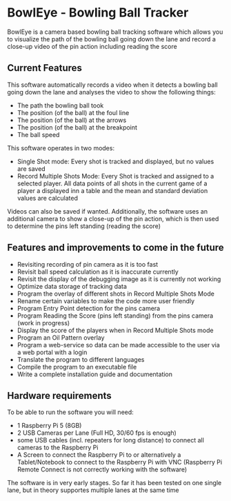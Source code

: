 # BowlEye - Bowling Ball Tracker
BowlEye is a camera based bowling ball tracking software which allows you to visualize the path of the bowling ball going down the lane and record a close-up video of the pin action including reading the score

## Current Features
This software automatically records a video when it detects a bowling ball going down the lane and analyses the video to show the following things:
- The path the bowling ball took
- The position (of the ball) at the foul line
- The position (of the ball) at the arrows
- The position (of the ball) at the breakpoint
- The ball speed

This software operates in two modes:
- Single Shot mode: Every shot is tracked and displayed, but no values are saved
- Record Multiple Shots Mode: Every Shot is tracked and assigned to a selected player. All data points of all shots in the current game of a player a displayed inn a table and the mean and standard deviation values are calculated

Videos can also be saved if wanted.
Additionally, the software uses an additional camera to show a close-up of the pin action, which is then used to determine the pins left standing (reading the score)

## Features and improvements to come in the future
- Revisiting recording of pin camera as it is too fast
- Revisit ball speed calculation as it is inaccurate currently
- Revisit the display of the debugging image as it is currently not working
- Optimize data storage of tracking data
- Program the overlay of different shots in Record Multiple Shots Mode
- Rename certain variables to make the code more user friendly
- Program Entry Point detection for the pins camera
- Program Reading the Score (pins left standing) from the pins camera (work in progress)
- Display the score of the players when in Record Multiple Shots mode
- Program an Oil Pattern overlay
- Program a web-service so data can be made accessible to the user via a web portal with a login
- Translate the program to different languages
- Compile the program to an executable file
- Write a complete installation guide and documentation

## Hardware requirements
To be able to run the software you will need:
- 1 Raspberry Pi 5 (8GB)
- 2 USB Cameras per Lane (Full HD, 30/60 fps is enough)
- some USB cables (incl. repeaters for long distance) to connect all cameras to the Raspberry Pi
- A Screen to connect the Raspberry Pi to or alternatively a Tablet/Notebook to connect to the Raspberry Pi with VNC (Raspberry Pi Remote Connect is not correctly working with the software)

The software is in very early stages. So far it has been tested on one single lane, but in theory supportes multiple lanes at the same time

  
